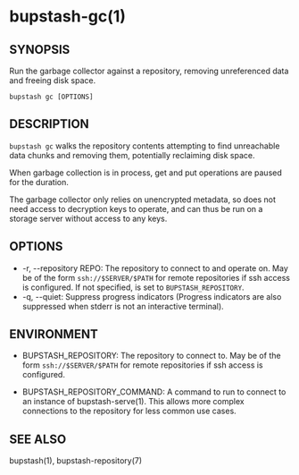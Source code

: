 bupstash-gc(1) 
==============

## SYNOPSIS

Run the garbage collector against a repository, removing
unreferenced data and freeing disk space.

`bupstash gc [OPTIONS]`

## DESCRIPTION

`bupstash gc` walks the repository contents attempting to find
unreachable data chunks and removing them, potentially reclaiming disk space.

When garbage collection is in process, get and put operations are paused for the
duration.

The garbage collector only relies on unencrypted metadata, so does not need
access to decryption keys to operate, and can thus be run on a storage server
without access to any keys.

## OPTIONS

* -r, --repository REPO:
  The repository to connect to and operate on.
  May be of the form `ssh://$SERVER/$PATH` for 
  remote repositories if ssh access is configured.
  If not specified, is set to `BUPSTASH_REPOSITORY`.
* -q, --quiet:
  Suppress progress indicators (Progress indicators are also suppressed when stderr
  is not an interactive terminal).

## ENVIRONMENT

* BUPSTASH_REPOSITORY:
  The repository to connect to. May be of the form `ssh://$SERVER/$PATH` for
  remote repositories if ssh access is configured.

* BUPSTASH_REPOSITORY_COMMAND:
  A command to run to connect to an instance of bupstash-serve(1). This 
  allows more complex connections to the repository for less common use cases.

## SEE ALSO

bupstash(1), bupstash-repository(7)
